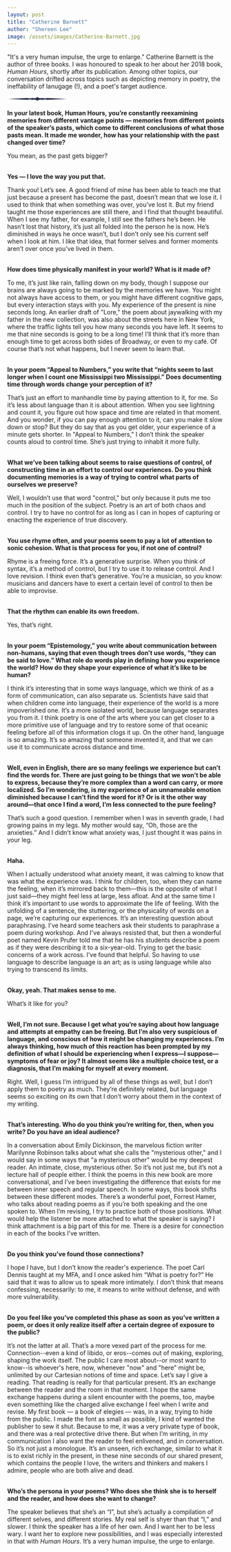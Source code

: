 ```yaml
---
layout: post
title: "Catherine Barnett"
author: "Shereen Lee"
image: /assets/images/Catherine-Barnett.jpg
---
```


"It's a very human impulse, the urge to enlarge."
Catherine Barnett is the author of three books. I was honoured to speak to her about her 2018 book, <i>Human Hours</i>, shortly after its publication. Among other topics, our conversation drifted across topics such as depicting memory in poetry, the ineffability of lanugage (!), and a poet's target audience.

<img src="/assets/images/divider.svg" alt="re:verses" style="width:140px;">

<strong>In your latest book, Human Hours, you’re constantly reexamining memories from different vantage points — memories from different points of the speaker’s pasts, which come to different conclusions of what those pasts mean. It made me wonder, how has your relationship with the past changed over time?</strong>

You mean, as the past gets bigger?<br><br>

<strong>Yes — I love the way you put that.</strong>

Thank you! Let’s see. A good friend of mine has been able to teach me that just because a present has become the past, doesn’t mean that we lose it. I used to think that when something was over, you’ve lost it. But my friend taught me those experiences are still there, and I find that thought beautiful. When I see my father, for example, I still see the fathers he’s been. He hasn’t lost that history, it’s just all folded into the person he is now. He’s diminished in ways he once wasn’t, but I don’t only see his current self when I look at him. I like that idea, that former selves and former moments aren’t over once you’ve lived in them.<br><br>

<strong>How does time physically manifest in your world? What is it made of?</strong>

To me, it’s just like rain, falling down on my body, though I suppose our brains are always going to be marked by the memories we have. You might not always have access to them, or you might have different cognitive gaps, but every interaction stays with you.
My experience of the present is nine seconds long. An earlier draft of "Lore," the poem about jaywalking with my father in the new collection, was also about the streets here in New York, where the traffic lights tell you how many seconds you have left. It seems to me that nine seconds is going to be a long time! I’ll think that it’s more than enough time to get across both sides of Broadway, or even to my café. Of course that’s not what happens, but I never seem to learn that.<br><br>

<strong>In your poem “Appeal to Numbers,” you write that “nights seem to last longer when I count one Mississippi two Mississippi.” Does documenting time through words change your perception of it?</strong>

That’s just an effort to manhandle time by paying attention to it, for me. So it’s less about language than it is about attention. When you see lightning and count it, you figure out how space and time are related in that moment. And you wonder, if you can pay enough attention to it, can you make it slow down or stop? But they do say that as you get older, your experience of a minute gets shorter. In "Appeal to Numbers," I don’t think the speaker counts aloud to control time. She’s just trying to inhabit it more fully.<br><br>

<strong>What we’ve been talking about seems to raise questions of control, of constructing time in an effort to control our experiences. Do you think documenting memories is a way of trying to control what parts of ourselves we preserve?</strong>

Well, I wouldn’t use that word "control," but only because it puts me too much in the position of the subject. Poetry is an art of both chaos and control. I try to have no control for as long as I can in hopes of capturing or enacting the experience of true discovery.<br><br>

<strong>You use rhyme often, and your poems seem to pay a lot of attention to sonic cohesion. What is that process for you, if not one of control?</strong>

Rhyme is a freeing force. It’s a generative surprise. When you think of syntax, it’s a method of control, but I try to use it to release control. And I love revision. I think even that’s generative.
You’re a musician, so you know: musicians and dancers have to exert a certain level of control to then be able to improvise.<br><br>

<strong>That the rhythm can enable its own freedom.</strong>

Yes, that’s right.<br><br>

<strong>In your poem “Epistemology,” you write about communication between non-humans, saying that even though trees don’t use words, “they can be said to love.” What role do words play in defining how you experience the world? How do they shape your experience of what it’s like to be human?</strong>

I think it’s interesting that in some ways language, which we think of as a form of communication, can also  separate us. Scientists have said that when children come into language, their experience of the world is a more impoverished one. It’s a more isolated world, because language separates you from it.  I think poetry is one of the arts where you can get closer to a more primitive use of language and try to restore some of that oceanic feeling before all of this information clogs it up.
On the other hand, language is so amazing. It’s so amazing that someone invented it, and that we can use it  to communicate across distance and time.<br><br>

<strong>Well, even in English, there are so many feelings we experience but can’t find the words for. There are just going to be things that we won’t be able to express, because they’re more complex than a word can carry, or more localized. So I’m wondering, is my experience of an unnameable emotion diminished because I can’t find the word for it? Or is it the other way around—that once I find a word, I’m less connected to the pure feeling?</strong>

That’s such a good question. I remember when I was in seventh grade, I had growing pains in my legs. My mother would say, “Oh, those are the anxieties.” And I didn’t know what anxiety was, I just thought it was pains in your leg.<br><br>


<strong>Haha.</strong>

When I actually understood what anxiety meant, it was calming to know that was what the experience was. I think for children, too, when they can name the feeling, when it’s mirrored back to them—this is the opposite of what I just said—they might feel less at large, less afloat. And at the same time I think it’s important to use words to approximate the life of feeling. With the unfolding of a sentence, the stuttering, or the physicality of words on a page, we’re capturing our experiences.
It’s an interesting question about paraphrasing. I’ve heard some teachers ask their students to paraphrase a poem during workshop. And I've always resisted that, but then a wonderful poet named Kevin Prufer told me that he has his students describe a poem as if they were describing it to a six-year-old. Trying to get the basic concerns of a work across. I’ve found that helpful. So having to use language to describe language is an art; as is using language while also trying to transcend its limits.<br><br>

<strong>Okay, yeah. That makes sense to me.</strong>

What’s it like for you?<br><br>

<strong>Well, I’m not sure. Because I get what you’re saying about how language and attempts at empathy can be freeing. But I’m also very suspicious of language, and conscious of how it might be changing my experiences. I’m always thinking, how much of this reaction has been prompted by my definition of what I should be experiencing when I express—I suppose—symptoms of fear or joy? It almost seems like a multiple choice test, or a diagnosis, that I’m making for myself at every moment.</strong>

Right. Well, I guess I’m intrigued by all of these things as well, but I don’t apply them to poetry as much. They’re definitely related, but language seems so exciting on its own that I don’t worry about them in the context of my writing.<br><br>

<strong>That’s interesting. Who do you think you’re writing for, then, when you write? Do you have an ideal audience?</strong>

In a conversation about Emily Dickinson, the marvelous fiction writer Marilynne Robinson talks about what she calls the "mysterious other," and I would say in some ways that "a mysterious other" would be my deepest reader. An intimate, close, mysterious other. So it’s not just me, but it’s not a lecture hall of people either. I think the poems in this new book are more conversational, and I’ve been investigating the difference that exists for me between inner speech and regular speech. In some ways, this book shifts between these different modes.
There’s a wonderful poet, Forrest Hamer, who talks about reading poems as if you’re both speaking and the one spoken to. When I’m revising, I try to practice both of those positions. What would help the listener be more attached to what the speaker is saying? I think attachment is a big part of this for me. There is a desire for connection in each of the books I’ve written.<br><br>


<strong>Do you think you’ve found those connections?</strong>

I hope I have, but I don’t know the reader's experience. The poet Carl Dennis taught at my MFA, and I once asked him “What is poetry for?” He said that it was to allow us to speak more intimately. I don’t think that means confessing, necessarily: to me, it means to write without defense, and with more vulnerability.<br><br>

<strong>Do you feel like you’ve completed this phase as soon as you’ve written a poem, or does it only realize itself after a certain degree of exposure to the public?</strong>

It’s not the latter at all. That’s a more vexed part of the process for me. Connection--even a kind of libido, or eros--comes out of making, exploring, shaping the work itself. The public I care most about--or most want to know--is whoever's here, now, whenever "now" and "here" might be, unlimited by our Cartesian notions of time and space. Let’s say I give a reading. That reading is really for that particular present. It’s an exchange between the reader and the room in that moment. I hope the same exchange happens during a silent encounter with the poems, too, maybe even something like the charged alive exchange I feel when I write and revise.
My first book — a book of elegies — was, in a way, trying to hide from the public. I made the font as small as possible, I kind of wanted the publisher to sew it shut. Because to me, it was a very private type of book, and there was a real protective drive there.
But when I’m writing, in my communication I also want the reader to feel enlivened, and in conversation. So it’s not just a monologue.  It’s an unseen, rich exchange, similar to what it is to exist richly in the present, in these nine seconds of our shared present, which contains the people I love, the writers and thinkers and makers I admire, people who are both alive and dead.<br><br>

<strong>Who’s the persona in your poems? Who does she think she is to herself and the reader, and how does she want to change?</strong>

The speaker believes that she’s an “I”, but she’s actually a compilation of different selves, and different stories. My real self is shyer than that “I,” and slower. I think the speaker has a life of her own. And I want her to be less wary. I want her to explore new possibilities, and I was especially interested in that with <em>Human Hours</em>. It’s a very human impulse, the urge to enlarge.

